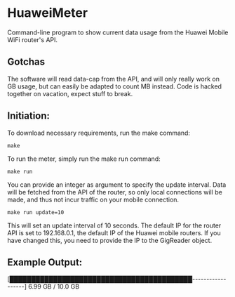 # HuaweiMeter
Command-line program to show current data usage from the Huawei Mobile WiFi router's API. 


## Gotchas
The software will read data-cap from the API, and will only really work on GB usage, but can easily be adapted to count MB instead. Code is hacked together on vacation, expect stuff to break.


## Initiation:
To download necessary requirements, run the make command:

    make

To run the meter, simply run the make run command:

    make run

You can provide an integer as argument to specify the update interval. Data will be fetched from the API of the router, so only local connections will be made, and thus not incur traffic on your mobile connection.

	make run update=10

This will set an update interval of 10 seconds. The default IP for the router API is set to 192.168.0.1, the default IP of the Huawei mobile routers. If you have changed this, you need to provide the IP to the GigReader object.

## Example Output:

[██████████████████████████████████████████------------------] 6.99 GB / 10.0 GB